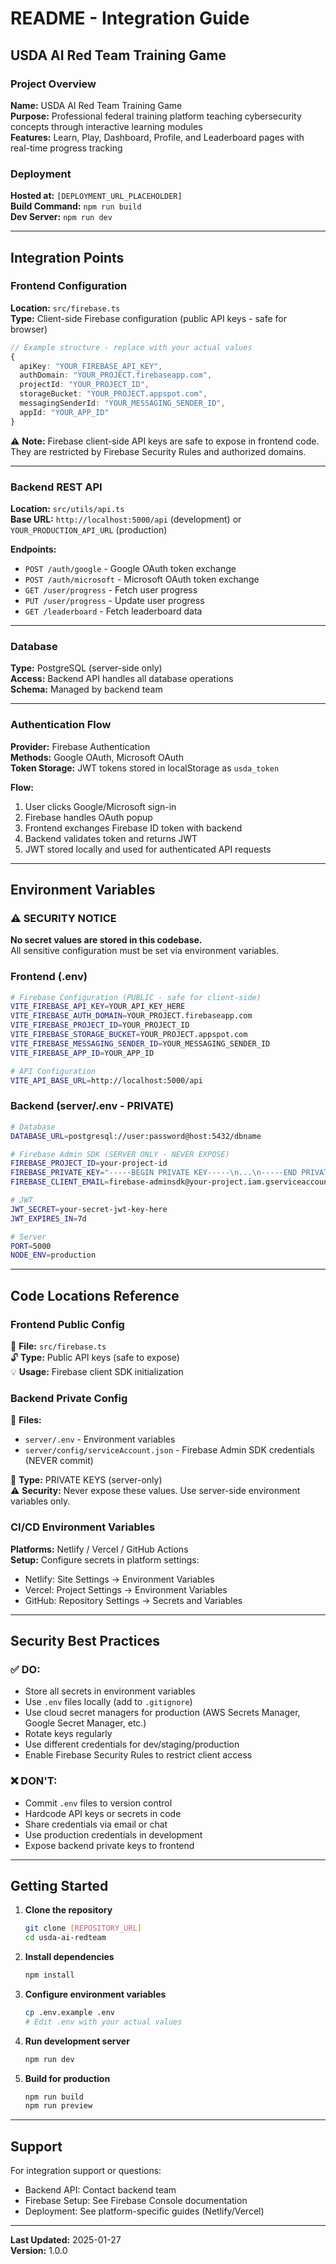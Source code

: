 # README - Integration Guide

## USDA AI Red Team Training Game

### Project Overview
**Name:** USDA AI Red Team Training Game  
**Purpose:** Professional federal training platform teaching cybersecurity concepts through interactive learning modules  
**Features:** Learn, Play, Dashboard, Profile, and Leaderboard pages with real-time progress tracking

### Deployment
**Hosted at:** `[DEPLOYMENT_URL_PLACEHOLDER]`  
**Build Command:** `npm run build`  
**Dev Server:** `npm run dev`

---

## Integration Points

### Frontend Configuration
**Location:** `src/firebase.ts`  
**Type:** Client-side Firebase configuration (public API keys - safe for browser)

```typescript
// Example structure - replace with your actual values
{
  apiKey: "YOUR_FIREBASE_API_KEY",
  authDomain: "YOUR_PROJECT.firebaseapp.com",
  projectId: "YOUR_PROJECT_ID",
  storageBucket: "YOUR_PROJECT.appspot.com",
  messagingSenderId: "YOUR_MESSAGING_SENDER_ID",
  appId: "YOUR_APP_ID"
}
```

⚠️ **Note:** Firebase client-side API keys are safe to expose in frontend code. They are restricted by Firebase Security Rules and authorized domains.

---

### Backend REST API
**Location:** `src/utils/api.ts`  
**Base URL:** `http://localhost:5000/api` (development) or `YOUR_PRODUCTION_API_URL` (production)

**Endpoints:**
- `POST /auth/google` - Google OAuth token exchange
- `POST /auth/microsoft` - Microsoft OAuth token exchange
- `GET /user/progress` - Fetch user progress
- `PUT /user/progress` - Update user progress
- `GET /leaderboard` - Fetch leaderboard data

---

### Database
**Type:** PostgreSQL (server-side only)  
**Access:** Backend API handles all database operations  
**Schema:** Managed by backend team

---

### Authentication Flow
**Provider:** Firebase Authentication  
**Methods:** Google OAuth, Microsoft OAuth  
**Token Storage:** JWT tokens stored in localStorage as `usda_token`

**Flow:**
1. User clicks Google/Microsoft sign-in
2. Firebase handles OAuth popup
3. Frontend exchanges Firebase ID token with backend
4. Backend validates token and returns JWT
5. JWT stored locally and used for authenticated API requests

---

## Environment Variables

### ⚠️ SECURITY NOTICE
**No secret values are stored in this codebase.**  
All sensitive configuration must be set via environment variables.

### Frontend (.env)
```bash
# Firebase Configuration (PUBLIC - safe for client-side)
VITE_FIREBASE_API_KEY=YOUR_API_KEY_HERE
VITE_FIREBASE_AUTH_DOMAIN=YOUR_PROJECT.firebaseapp.com
VITE_FIREBASE_PROJECT_ID=YOUR_PROJECT_ID
VITE_FIREBASE_STORAGE_BUCKET=YOUR_PROJECT.appspot.com
VITE_FIREBASE_MESSAGING_SENDER_ID=YOUR_MESSAGING_SENDER_ID
VITE_FIREBASE_APP_ID=YOUR_APP_ID

# API Configuration
VITE_API_BASE_URL=http://localhost:5000/api
```

### Backend (server/.env - PRIVATE)
```bash
# Database
DATABASE_URL=postgresql://user:password@host:5432/dbname

# Firebase Admin SDK (SERVER ONLY - NEVER EXPOSE)
FIREBASE_PROJECT_ID=your-project-id
FIREBASE_PRIVATE_KEY="-----BEGIN PRIVATE KEY-----\n...\n-----END PRIVATE KEY-----\n"
FIREBASE_CLIENT_EMAIL=firebase-adminsdk@your-project.iam.gserviceaccount.com

# JWT
JWT_SECRET=your-secret-jwt-key-here
JWT_EXPIRES_IN=7d

# Server
PORT=5000
NODE_ENV=production
```

---

## Code Locations Reference

### Frontend Public Config
📄 **File:** `src/firebase.ts`  
🔓 **Type:** Public API keys (safe to expose)  
💡 **Usage:** Firebase client SDK initialization

### Backend Private Config
📄 **Files:**
- `server/.env` - Environment variables
- `server/config/serviceAccount.json` - Firebase Admin SDK credentials (NEVER commit)

🔐 **Type:** PRIVATE KEYS (server-only)  
⚠️ **Security:** Never expose these values. Use server-side environment variables only.

### CI/CD Environment Variables
**Platforms:** Netlify / Vercel / GitHub Actions  
**Setup:** Configure secrets in platform settings:
- Netlify: Site Settings → Environment Variables
- Vercel: Project Settings → Environment Variables
- GitHub: Repository Settings → Secrets and Variables

---

## Security Best Practices

### ✅ DO:
- Store all secrets in environment variables
- Use `.env` files locally (add to `.gitignore`)
- Use cloud secret managers for production (AWS Secrets Manager, Google Secret Manager, etc.)
- Rotate keys regularly
- Use different credentials for dev/staging/production
- Enable Firebase Security Rules to restrict client access

### ❌ DON'T:
- Commit `.env` files to version control
- Hardcode API keys or secrets in code
- Share credentials via email or chat
- Use production credentials in development
- Expose backend private keys to frontend

---

## Getting Started

1. **Clone the repository**
   ```bash
   git clone [REPOSITORY_URL]
   cd usda-ai-redteam
   ```

2. **Install dependencies**
   ```bash
   npm install
   ```

3. **Configure environment variables**
   ```bash
   cp .env.example .env
   # Edit .env with your actual values
   ```

4. **Run development server**
   ```bash
   npm run dev
   ```

5. **Build for production**
   ```bash
   npm run build
   npm run preview
   ```

---

## Support

For integration support or questions:
- Backend API: Contact backend team
- Firebase Setup: See Firebase Console documentation
- Deployment: See platform-specific guides (Netlify/Vercel)

---

**Last Updated:** 2025-01-27  
**Version:** 1.0.0
